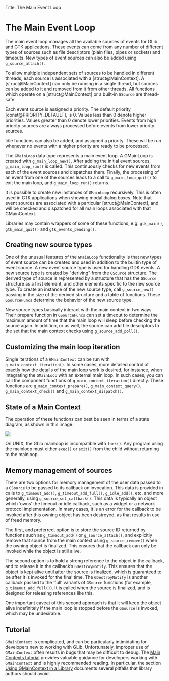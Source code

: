 Title: The Main Event Loop

# The Main Event Loop

The main event loop manages all the available sources of events for GLib and
GTK applications. These events can come from any number of different types
of sources such as file descriptors (plain files, pipes or sockets) and
timeouts. New types of event sources can also be added using
`g_source_attach()`.

To allow multiple independent sets of sources to be handled in different
threads, each source is associated with a [struct@MainContext].  A
[struct@MainContext] can only be running in a single thread, but sources can be
added to it and removed from it from other threads. All functions which operate
on a [struct@MainContext] or a built-in `GSource` are thread-safe.

Each event source is assigned a priority. The default priority,
[const@PRIORITY_DEFAULT], is 0. Values less than 0 denote higher priorities.
Values greater than 0 denote lower priorities. Events from high priority
sources are always processed before events from lower priority sources.

Idle functions can also be added, and assigned a priority. These will be run
whenever no events with a higher priority are ready to be processed.

The `GMainLoop` data type represents a main event loop. A GMainLoop is
created with `g_main_loop_new()`. After adding the initial event sources,
`g_main_loop_run()` is called. This continuously checks for new events from
each of the event sources and dispatches them. Finally, the processing of an
event from one of the sources leads to a call to `g_main_loop_quit()` to
exit the main loop, and `g_main_loop_run()` returns.

It is possible to create new instances of `GMainLoop` recursively.  This is
often used in GTK applications when showing modal dialog boxes. Note that
event sources are associated with a particular [struct@MainContext], and will be
checked and dispatched for all main loops associated with that GMainContext.

Libraries may contain wrappers of some of these functions, e.g.
`gtk_main()`, `gtk_main_quit()` and `gtk_events_pending()`.

## Creating new source types

One of the unusual features of the `GMainLoop` functionality is that new
types of event source can be created and used in addition to the builtin
type of event source. A new event source type is used for handling GDK
events. A new source type is created by "deriving" from the `GSource`
structure. The derived type of source is represented by a structure that has
the `GSource` structure as a first element, and other elements specific to
the new source type. To create an instance of the new source type, call
`g_source_new()` passing in the size of the derived structure and a table of
functions. These `GSourceFuncs` determine the behavior of the new source
type.

New source types basically interact with the main context in two ways. Their
prepare function in `GSourceFuncs` can set a timeout to determine the
maximum amount of time that the main loop will sleep before checking the
source again. In addition, or as well, the source can add file descriptors
to the set that the main context checks using `g_source_add_poll()`.

## Customizing the main loop iteration

Single iterations of a `GMainContext` can be run with
`g_main_context_iteration()`. In some cases, more detailed control of
exactly how the details of the main loop work is desired, for instance, when
integrating the `GMainLoop` with an external main loop.  In such cases, you
can call the component functions of `g_main_context_iteration()` directly.
These functions are `g_main_context_prepare()`, `g_main_context_query()`,
`g_main_context_check()` and `g_main_context_dispatch()`.

## State of a Main Context

The operation of these functions can best be seen in terms of a state
diagram, as shown in this image.

![](mainloop-states.gif)

On UNIX, the GLib mainloop is incompatible with `fork()`. Any program using
the mainloop must either `exec()` or `exit()` from the child without
returning to the mainloop.

## Memory management of sources

There are two options for memory management of the user data passed to a
`GSource` to be passed to its callback on invocation. This data is provided
in calls to `g_timeout_add()`, `g_timeout_add_full()`, `g_idle_add()`, etc.
and more generally, using `g_source_set_callback()`. This data is typically
an object which ‘owns’ the timeout or idle callback, such as a widget or a
network protocol implementation. In many cases, it is an error for the
callback to be invoked after this owning object has been destroyed, as that
results in use of freed memory.

The first, and preferred, option is to store the source ID returned by
functions such as `g_timeout_add()` or `g_source_attach()`, and explicitly
remove that source from the main context using `g_source_remove()` when the
owning object is finalized. This ensures that the callback can only be
invoked while the object is still alive.

The second option is to hold a strong reference to the object in the
callback, and to release it in the callback’s `GDestroyNotify`. This ensures
that the object is kept alive until after the source is finalized, which is
guaranteed to be after it is invoked for the final time. The
`GDestroyNotify` is another callback passed to the ‘full’ variants of
`GSource` functions (for example, `g_timeout_add_full()`). It is called when
the source is finalized, and is designed for releasing references like this.

One important caveat of this second approach is that it will keep the object
alive indefinitely if the main loop is stopped before the `GSource` is
invoked, which may be undesirable.

## Tutorial

`GMainContext` is complicated, and can be particularly intimidating for
developers new to working with GLib. Unfortunately, improper use of
`GMainContext` often results in bugs that may be difficult to debug. The
[Main Contexts tutorial](https://developer.gnome.org/documentation/tutorials/main-contexts.html)
provides valuable guidance for developers working with `GMainContext`
and is highly recommended reading. In particular, the section
[Using GMainContext in a Library](https://developer.gnome.org/documentation/tutorials/main-contexts.html#using-gmaincontext-in-a-library)
documents several pitfalls that library authors should avoid.
